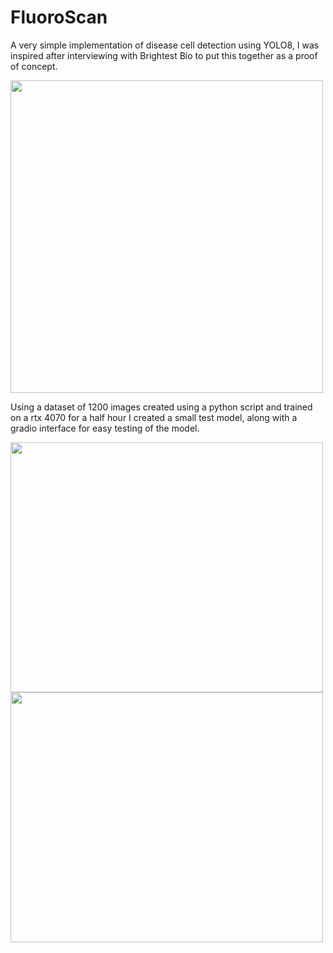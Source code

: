 # FluoroScan

A very simple implementation of disease cell detection using YOLO8, I was inspired after interviewing with Brightest Bio to put this together as a proof of concept.


<img src="https://github.com/jediknight813/FluoroScan/assets/17935336/39539e4f-e279-4e1d-b5b6-d8107c06e9f7" width="500" height="500"/>

Using a dataset of 1200 images created using a python script and trained on a rtx 4070 for a half hour I created a small test model, along with a gradio interface for easy testing of the model.

<img src="https://github.com/jediknight813/FluoroScan/assets/17935336/31bbf7fb-b0d5-46cb-b9ae-93ef57db8205" width="500" height="400"/>
<img src="https://github.com/jediknight813/FluoroScan/assets/17935336/0b0c79d7-0690-4649-8e04-9b055c414788" width="500" height="400"/>


